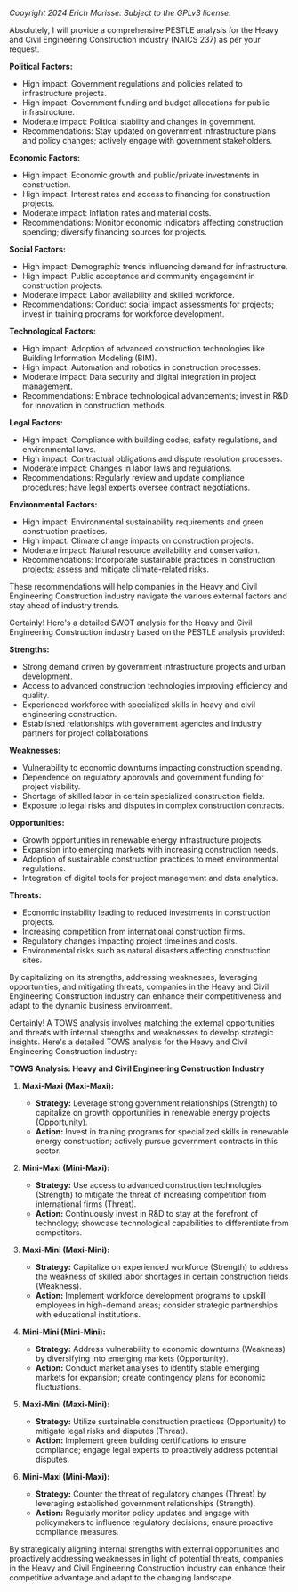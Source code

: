 *Copyright 2024 Erich Morisse.  Subject to the GPLv3 license.*


Absolutely, I will provide a comprehensive PESTLE analysis for the Heavy and Civil Engineering Construction industry (NAICS 237) as per your request.

**Political Factors:**
- High impact: Government regulations and policies related to infrastructure projects.
- High impact: Government funding and budget allocations for public infrastructure.
- Moderate impact: Political stability and changes in government.
- Recommendations: Stay updated on government infrastructure plans and policy changes; actively engage with government stakeholders.

**Economic Factors:**
- High impact: Economic growth and public/private investments in construction.
- High impact: Interest rates and access to financing for construction projects.
- Moderate impact: Inflation rates and material costs.
- Recommendations: Monitor economic indicators affecting construction spending; diversify financing sources for projects.

**Social Factors:**
- High impact: Demographic trends influencing demand for infrastructure.
- High impact: Public acceptance and community engagement in construction projects.
- Moderate impact: Labor availability and skilled workforce.
- Recommendations: Conduct social impact assessments for projects; invest in training programs for workforce development.

**Technological Factors:**
- High impact: Adoption of advanced construction technologies like Building Information Modeling (BIM).
- High impact: Automation and robotics in construction processes.
- Moderate impact: Data security and digital integration in project management.
- Recommendations: Embrace technological advancements; invest in R&D for innovation in construction methods.

**Legal Factors:**
- High impact: Compliance with building codes, safety regulations, and environmental laws.
- High impact: Contractual obligations and dispute resolution processes.
- Moderate impact: Changes in labor laws and regulations.
- Recommendations: Regularly review and update compliance procedures; have legal experts oversee contract negotiations.

**Environmental Factors:**
- High impact: Environmental sustainability requirements and green construction practices.
- High impact: Climate change impacts on construction projects.
- Moderate impact: Natural resource availability and conservation.
- Recommendations: Incorporate sustainable practices in construction projects; assess and mitigate climate-related risks.

These recommendations will help companies in the Heavy and Civil Engineering Construction industry navigate the various external factors and stay ahead of industry trends.

Certainly! Here's a detailed SWOT analysis for the Heavy and Civil Engineering Construction industry based on the PESTLE analysis provided:

**Strengths:**
- Strong demand driven by government infrastructure projects and urban development.
- Access to advanced construction technologies improving efficiency and quality.
- Experienced workforce with specialized skills in heavy and civil engineering construction.
- Established relationships with government agencies and industry partners for project collaborations.

**Weaknesses:**
- Vulnerability to economic downturns impacting construction spending.
- Dependence on regulatory approvals and government funding for project viability.
- Shortage of skilled labor in certain specialized construction fields.
- Exposure to legal risks and disputes in complex construction contracts.

**Opportunities:**
- Growth opportunities in renewable energy infrastructure projects.
- Expansion into emerging markets with increasing construction needs.
- Adoption of sustainable construction practices to meet environmental regulations.
- Integration of digital tools for project management and data analytics.

**Threats:**
- Economic instability leading to reduced investments in construction projects.
- Increasing competition from international construction firms.
- Regulatory changes impacting project timelines and costs.
- Environmental risks such as natural disasters affecting construction sites.

By capitalizing on its strengths, addressing weaknesses, leveraging opportunities, and mitigating threats, companies in the Heavy and Civil Engineering Construction industry can enhance their competitiveness and adapt to the dynamic business environment.

Certainly! A TOWS analysis involves matching the external opportunities and threats with internal strengths and weaknesses to develop strategic insights. Here's a detailed TOWS analysis for the Heavy and Civil Engineering Construction industry:

**TOWS Analysis: Heavy and Civil Engineering Construction Industry**

1. **Maxi-Maxi (Maxi-Maxi):**
   - **Strategy:** Leverage strong government relationships (Strength) to capitalize on growth opportunities in renewable energy projects (Opportunity).
   - **Action:** Invest in training programs for specialized skills in renewable energy construction; actively pursue government contracts in this sector.

2. **Mini-Maxi (Mini-Maxi):**
   - **Strategy:** Use access to advanced construction technologies (Strength) to mitigate the threat of increasing competition from international firms (Threat).
   - **Action:** Continuously invest in R&D to stay at the forefront of technology; showcase technological capabilities to differentiate from competitors.

3. **Maxi-Mini (Maxi-Mini):**
   - **Strategy:** Capitalize on experienced workforce (Strength) to address the weakness of skilled labor shortages in certain construction fields (Weakness).
   - **Action:** Implement workforce development programs to upskill employees in high-demand areas; consider strategic partnerships with educational institutions.

4. **Mini-Mini (Mini-Mini):**
   - **Strategy:** Address vulnerability to economic downturns (Weakness) by diversifying into emerging markets (Opportunity).
   - **Action:** Conduct market analyses to identify stable emerging markets for expansion; create contingency plans for economic fluctuations.

5. **Maxi-Mini (Maxi-Mini):**
   - **Strategy:** Utilize sustainable construction practices (Opportunity) to mitigate legal risks and disputes (Threat).
   - **Action:** Implement green building certifications to ensure compliance; engage legal experts to proactively address potential disputes.

6. **Mini-Maxi (Mini-Maxi):**
   - **Strategy:** Counter the threat of regulatory changes (Threat) by leveraging established government relationships (Strength).
   - **Action:** Regularly monitor policy updates and engage with policymakers to influence regulatory decisions; ensure proactive compliance measures.

By strategically aligning internal strengths with external opportunities and proactively addressing weaknesses in light of potential threats, companies in the Heavy and Civil Engineering Construction industry can enhance their competitive advantage and adapt to the changing landscape.

